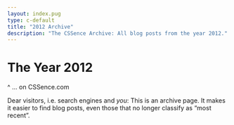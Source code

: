 ```yaml
---
layout: index.pug
type: c-default
title: "2012 Archive"
description: "The CSSence Archive: All blog posts from the year 2012."
---
```


# The Year 2012
^ … on CSSence.com

Dear visitors, i.e. search engines and _you_: This is an archive page.
It makes it easier to find blog posts, even those that no longer classify as “most recent”.
